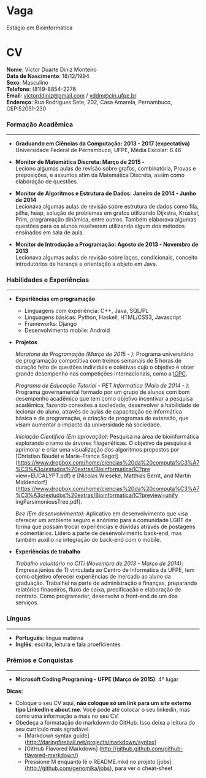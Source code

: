 Vaga
====

Estágio em Bioinformática


CV
==

**Nome**: Victor Duarte Diniz Monteiro  
**Data de Nascimento**: 18/12/1994  
**Sexo**: Masculino  
**Telefone**: (81)9-8854-2276  
**Email**: victorddiniz@gmail.com / vddm@cin.ufpe.br  
**Endereço**: Rua Rodrigues Sete, 202, Casa Amarela, Pernambuco, CEP:52051-230  

### Formação Acadêmica ###
* * *

- **Graduando em Ciências da Computação:  2013 - 2017 (expectativa)**  
	Universidade Federal de Pernambuco, UFPE, Média Escolar: 8.46

- **Monitor de Matemática Discreta: Março de 2015 -**  
	Leciono algumas aulas de revisão sobre grafos, combinatória, Provas e preposições,
	e assuntos afim da Matemática Discreta, assim como elaboração de questões. 

- **Monitor de Algoritmos e Estrutura de Dados: Janeiro de 2014 - Junho de 2014**  
	Lecionava algumas aulas de revisão sobre estrutura de dados como fila, pilha, heap, solução de problemas em grafos 		utilizando Dijkstra, Kruskal, Prim, programação dinâmica, entre outros. Também elaborava algumas questões para os 	alunos resolverem utilizando algum dos métodos ensinados em sala de aula.

- **Monitor de Introdução a Programação: Agosto de 2013 - Novembro de 2013**  
	Lecionava algumas aulas de revisão sobre laços, condicionais, conceito introdutórios de herança e orientação a objeto 	em Java.
	
### Habilidades e Experiências ###
* * *

- **Experiências em programação**
	- Linguagens com experiência: C++, Java, SQL/PL
	- Linguagens básicas: Python, Haskell, HTML/CSS3, Javascript
	- Frameworks: Django
	- Desenvolvimento mobile: Android

- **Projetos**  
  
	*Maratona de Programação (Março de 2015 - )*: Programa universitário de programação competitiva com treinos semanais 	de 5 horas de duração feito de questões individuis e coletivas cujo o objetivo é obter grande desempenho nas competições 		internacionais, como a [ICPC](http://icpc.baylor.edu/).  

	*Programa de Educação Tutorial - PET Informática (Maio de 2014 - )*: Programa governamental formado por um grupo de 		alunos com bom desempenho acadêmico que tem como objetivo incentivar a pesquisa acadêmica, fazendo conexões a 			sociedade, desenvolver a habilidade de lecionar do aluno, através de aulas de capacitação de informática básica 	e de programação, e criação de programas de extensão, que visam aumentar o impacto da universidade na sociedade.  
	
	*Iniciação Científica (Em aprovação)*: Pesquisa na área de bioinformática explorando o ramo de árvores filogenéticas. 	O objetivo da pesquisa é aprimorar e criar uma visualização dos algoritmos propostos por [Christian Baudet e Marie-France 		Sagot] (https://www.dropbox.com/home/ciencias%20da%20computa%C3%A7%C3%A3o/estudos%20extras/Bioinformatica/IC?pre		view=EUCALYPT.pdf) e [Nicolas Wieseke, Matthias Bernt, and Martin Middendorf] 						(https://www.dropbox.com/home/ciencias%20da%20computa%C3%A7%C3%A3o/estudos%20extras/Bioinformatica/IC?preview=unify		ingParsimoniousTree.pdf).  

	*Bee (Em desenvolvimento)*: Aplicativo em desenvolvimento que visa oferecer um ambiente seguro e anônimo para a 		comunidade LGBT de forma que possam trocar experiências e dúvidas através de postagens e comentários. Lidero a			parte de desenvolvimento back-end, mas também auxilio na integração do back-end com o mobile.  

- **Experiências de trabalho**  

	*Trabalho voluntário no CITi (Novembro de 2013 - Março de 2014)*: Empresa júnios de TI vinculada ao Centro de 			Informática da UFPE, tem como objetivo oferecer experiências de mercado ao aluno da graduação. Trabalhei na parte 	de administração e finanças, preparando relatórios finaceiros, fluxo de caixa, precificação e elaboração de contrato. 		Como programador, desenvolvi o front-end de um dos serviços.  

### Línguas ###
* * *

- **Português**: língua materna  
- **Inglês**: escrita, leitura e fala proeficientes  

### Prêmios e Conquistas ###
* * *

- **Microsoft Coding Programing - UFPE (Março de 2015)**: 4º lugar

__Dicas:__
* Coloque o seu CV aqui, __não coloque só um link para um site externo tipo LinkedIn e about.me__. Você pode até colocar o seu linkedin, mas como uma informação a mais no seu CV.
* Obedeça a formatação do markdown do GitHub. Isso deixa a leitura do seu currículo mais agradável.
	* [Markdown syntax guide] (http://daringfireball.net/projects/markdown/syntax)
	* [GitHub Flavored Markdown] (http://github.github.com/github-flavored-markdown/)
	* Pressione M enquanto lê o README.mkd no projeto [jobs] (http://github.com/genomika/jobs), para ver o cheat-sheet
